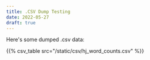 ```yaml
--- 
title: .CSV Dump Testing
date: 2022-05-27
draft: true
---
```


Here's some dumped .csv data:

{{% csv_table src="/static/csv/hj_word_counts.csv" %}}

